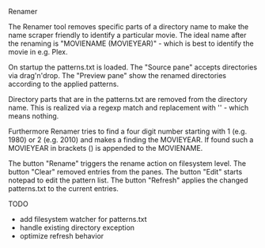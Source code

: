 Renamer

The Renamer tool removes specific parts of a directory name to make the name scraper friendly to identify a particular movie.
The ideal name after the renaming is "MOVIENAME (MOVIEYEAR)" - which is best to identify the movie in e.g. Plex.

On startup the patterns.txt is loaded.
The "Source pane" accepts directories via drag'n'drop. 
The "Preview pane" show the renamed directories according to the applied patterns.

Directory parts that are in the patterns.txt are removed from the directory name.
This is realized via a regexp match and replacement with '' - which means nothing.

Furthermore Renamer tries to find a four digit number starting with 1 (e.g. 1980) or 2 (e.g. 2010) and makes a finding the MOVIEYEAR.
If found such a MOVIEYEAR in brackets () is appended to the MOVIENAME.

The button "Rename" triggers the rename action on filesystem level.
The button "Clear" removed entries from the panes.
The button "Edit" starts notepad to edit the pattern list.
The button "Refresh" applies the changed patterns.txt to the current entries.


TODO
- add filesystem watcher for patterns.txt
- handle existing directory exception
- optimize refresh behavior 